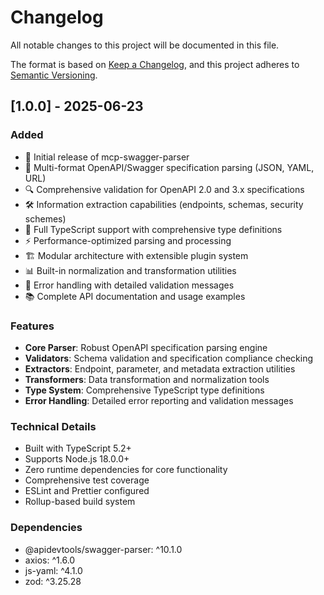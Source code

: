 # Changelog

All notable changes to this project will be documented in this file.

The format is based on [Keep a Changelog](https://keepachangelog.com/en/1.0.0/),
and this project adheres to [Semantic Versioning](https://semver.org/spec/v2.0.0.html).

## [1.0.0] - 2025-06-23

### Added
- 🎉 Initial release of mcp-swagger-parser
- 📝 Multi-format OpenAPI/Swagger specification parsing (JSON, YAML, URL)
- 🔍 Comprehensive validation for OpenAPI 2.0 and 3.x specifications
- 🛠️ Information extraction capabilities (endpoints, schemas, security schemes)
- 🎯 Full TypeScript support with comprehensive type definitions
- ⚡ Performance-optimized parsing and processing
- 🏗️ Modular architecture with extensible plugin system
- 📊 Built-in normalization and transformation utilities
- 🔧 Error handling with detailed validation messages
- 📚 Complete API documentation and usage examples

### Features
- **Core Parser**: Robust OpenAPI specification parsing engine
- **Validators**: Schema validation and specification compliance checking
- **Extractors**: Endpoint, parameter, and metadata extraction utilities
- **Transformers**: Data transformation and normalization tools
- **Type System**: Comprehensive TypeScript type definitions
- **Error Handling**: Detailed error reporting and validation messages

### Technical Details
- Built with TypeScript 5.2+
- Supports Node.js 18.0.0+
- Zero runtime dependencies for core functionality
- Comprehensive test coverage
- ESLint and Prettier configured
- Rollup-based build system

### Dependencies
- @apidevtools/swagger-parser: ^10.1.0
- axios: ^1.6.0
- js-yaml: ^4.1.0
- zod: ^3.25.28
